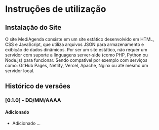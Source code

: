 # Instruções de utilização

## Instalação do Site

O site MediAgenda consiste em um site estático desenvolvido em HTML, CSS e JavaScript, que utiliza arquivos JSON para armazenamento e exibição de dados dinâmicos. Por ser um site estático, não requer um servidor com suporte a linguagens server-side (como PHP, Python ou Node.js) para funcionar. Sendo compativel por exemplo  com serviços como: GitHub Pages, Netlify, Vercel, Apache, Nginx ou até mesmo um servidor local.

## Histórico de versões

### [0.1.0] - DD/MM/AAAA
#### Adicionado
- Adicionado ...